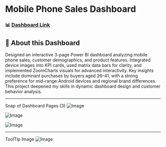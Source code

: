 # Mobile Phone Sales Dashboard

### 📊 [Dashboard Link](https://app.powerbi.com/view?r=eyJrIjoiNTQzNGFmMDktMjZiOC00YTkwLWI5NjEtMGVhNzIwYmI0MDM2IiwidCI6IjQ2NTRiNmYxLTBlNDctNDU3OS1hOGExLTAyZmU5ZDk0M2M3YiIsImMiOjl9)

## 📌 About this Dashboard
Designed an interactive 3-page Power BI dashboard analyzing mobile phone sales, customer demographics, and product features. Integrated device images into KPI cards, used matrix data bars for clarity, and implemented ZoomCharts visuals for advanced interactivity. Key insights include dominant purchases by buyers aged 26–41, with a strong preference for mid-range Android devices and regional brand differences. This project deepened my skills in dynamic dashboard design and customer behavior analysis.

---

Snap of Dashboard Pages (3)
![Image](https://github.com/user-attachments/assets/74890ef5-7a65-43e2-a05f-4442bf7a8278)

![Image](https://github.com/user-attachments/assets/f94c71a1-6049-4f86-a19e-602fc19bf55f)

![Image](https://github.com/user-attachments/assets/0b744bdc-ad15-400b-8f88-9a114feb04e8)

---

ToolTip Image
![Image](https://github.com/user-attachments/assets/3af24cc4-e66b-4ce4-acd5-a9bc305190d2)
